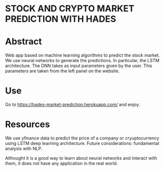 # STOCK AND CRYPTO MARKET PREDICTION WITH HADES

# Abstract

Web app based on machine learning algorithms to predict the stock market. We use neural networks to generate the predictions. In particular, the LSTM architecture. The DNN takes as input parameters given by the user. This parameters are taken from the left panel on the website.

# Use

Go to https://hades-market-prediction.herokuapp.com/ and enjoy.

# Resources

We use yfinance data to predict the price of a company or cryuptocurrency using LSTM deep learning architecture. 
Future considerations: fundamental analysis with NLP.

Althought it is a good way to learn about neural networks and interact with them, it does not have any application in the real world.


